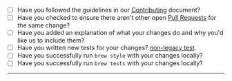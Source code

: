 - [ ] Have you followed the guidelines in our [Contributing](https://github.com/Homebrew/brew/blob/master/CONTRIBUTING.md) document?
- [ ] Have you checked to ensure there aren't other open [Pull Requests](https://github.com/Homebrew/brew/pulls) for the same change?
- [ ] Have you added an explanation of what your changes do and why you'd like us to include them?
- [ ] Have you written new tests for your changes? [non-legacy test](https://github.com/Homebrew/brew/blob/master/Library/Homebrew/test/PATH_spec.rb).
- [ ] Have you successfully run `brew style` with your changes locally?
- [ ] Have you successfully run `brew tests` with your changes locally?

-----
